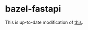 # bazel-fastapi
This is up-to-date modification of [this](https://dev.to/davidb31/experimentations-on-bazel-python-fastapi-1-a02).
